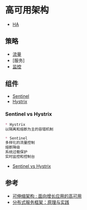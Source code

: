 # 高可用架构

* [HA](HA.md)

## 策略
* [流量](traffic/README.md)
* [服务]
* [监控](monitor/README.md)

## 组件
* [Sentinel](https://github.com/alibaba/Sentinel/wiki/%E4%BB%8B%E7%BB%8D)
* [Hystrix](https://github.com/Netflix/Hystrix)

### Sentinel vs Hystrix
```md
* Hystrix
以隔离和熔断为主的容错机制

* Sentinel
多样化的流量控制
熔断降级
系统过载保护
实时监控和控制台
```
* [Sentinel vs Hystrix](https://www.jianshu.com/p/d1f22a555065)

## 参考
* [可伸缩架构 : 面向增长应用的高可用](https://github.com/SunnnyChan/SunnnyChan.github.io/blob/master/post/readme/reading/arch/scalable_arch/README.md)
* [分布式服务框架：原理与实践](https://github.com/SunnnyChan/SunnnyChan.github.io/blob/master/post/readme/reading/arch/DS-Service-Framework/README.md)